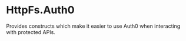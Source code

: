 # HttpFs.Auth0

Provides constructs which make it easier to use Auth0 when interacting with protected APIs.
